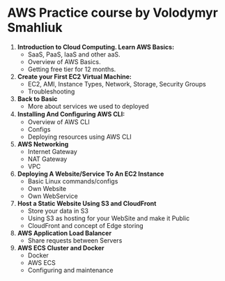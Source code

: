 # AWS Practice course by Volodymyr Smahliuk

1. **Introduction to Cloud Computing. Learn AWS Basics:**
    - SaaS, PaaS, IaaS and other aaS.
    - Overview of AWS Basics.
    - Getting free tier for 12 months.
2. **Create your First EC2 Virtual Machine:**
    - EC2, AMI, Instance Types, Network, Storage, Security Groups
    - Troubleshooting
3. **Back to Basic**
    - More about services we used to deployed
3. **Installing And Conﬁguring AWS CLI:**
    - Overview of AWS CLI
    - Configs
    - Deploying resources using AWS CLI
4. **AWS Networking**
    - Internet Gateway
    - NAT Gateway
    - VPC
5. **Deploying A Website/Service To An EC2 Instance**
    - Basic Linux commands/configs
    - Own Website
    - Own WebService
6. **Host a Static Website Using S3 and CloudFront**
    - Store your data in S3
    - Using S3 as hosting for your WebSite and make it Public
    - CloudFront and concept of Edge storing
7. **AWS Application Load Balancer**
    - Share requests between Servers
8. **AWS ECS Cluster and Docker**
    - Docker
    - AWS ECS
    - Configuring and maintenance
